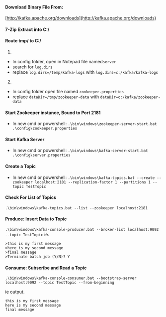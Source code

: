 #### Download Binary File From:
[http://kafka.apache.org/downloads](http://kafka.apache.org/downloads)

#### 7-Zip Extract into C:/

#### Route tmp/ to C:/
1.
- In config folder, open in Notepad file named`server`
- search for `log.dirs`
- replace `log.dirs=/temp/kafka-logs` with `log.dirs=c:/kafka/kafka-logs`
2.
- In config folder open file named `zookeeper.properties`
- replace `dataDir=/tmp/zookeeper-data` with `dataDir=c:/kafka/zookeeper-data`


#### Start Zookeeper instance, Bound to Port 2181
- In new cmd or powershell:
`.\bin\windows\zookeeper-server-start.bat .\config\zookeeper.properties`

#### Start Kafka Server
- In new cmd or powershell:
`.\bin\windows\kafka-server-start.bat .\config\server.properties`

#### Create a Topic
- In new cmd or powershell:
`.\bin\windows\kafka-topics.bat --create --zookeeper localhost:2181 --replication-factor 1 --partitions 1 --topic TestTopic`

#### Check For List of Topics
`.\bin\windows\kafka-topics.bat --list --zookeeper localhost:2181`

#### Produce: Insert Data to Topic
`.\bin\windows\kafka-console-producer.bat --broker-list localhost:9092 --topic TestTopic`
ie.
```
>this is my first message
>here is my second message
>final message
>Terminate batch job (Y/N)? Y
```

#### Consume: Subscribe and Read a Topic
`.\bin\windows\kafka-console-consumer.bat --bootstrap-server localhost:9092 --topic TestTopic --from-beginning`

ie output.
```
this is my first message
here is my second message
final message
```

